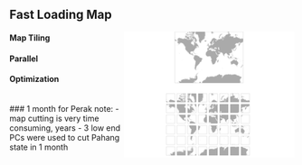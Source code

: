 ##  Fast Loading Map

<img style="background:none; border:none; box-shadow:none; float: right; max-width: 60%; max-height: 60%;" src="resources/maptiles.png">  <!-- .element: class="fragment" data-fragment-index="1" -->

#### Map Tiling <!-- .element: class="fragment" data-fragment-index="1" -->
#### Parallel <!-- .element: class="fragment" data-fragment-index="2" -->
#### Optimization <!-- .element: class="fragment" data-fragment-index="3" -->
<BR/>
### 1 month for Perak <!-- .element: class="fragment" data-fragment-index="4" -->
note:
- map cutting is very time consuming, years
- 3 low end PCs were used to cut Pahang state in 1 month 